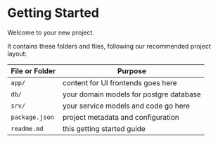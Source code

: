 # Getting Started

Welcome to your new project.

It contains these folders and files, following our recommended project layout:

File or Folder | Purpose
---------|----------
`app/` | content for UI frontends goes here
`db/` | your domain models for postgre database
`srv/` | your service models and code go here
`package.json` | project metadata and configuration
`readme.md` | this getting started guide

